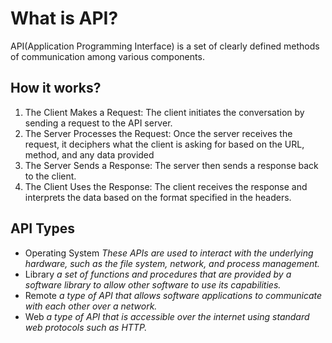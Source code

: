 # What is API?
API(Application Programming Interface) is a set of clearly defined methods of communication among various components.

## How it works?
1. The Client Makes a Request: The client initiates the conversation by sending a request to the API server.
2. The Server Processes the Request: Once the server receives the request, it deciphers what the client is asking for based on the URL, method, and any data provided
3. The Server Sends a Response: The server then sends a response back to the client.
4. The Client Uses the Response: The client receives the response and interprets the data based on the format specified in the headers.

## API Types
* Operating System _These APIs are used to interact with the underlying hardware, such as the file system, network, and process management._
* Library _a set of functions and procedures that are provided by a software library to allow other software to use its capabilities._
* Remote _a type of API that allows software applications to communicate with each other over a network._
* Web _a type of API that is accessible over the internet using standard web protocols such as HTTP._
